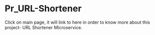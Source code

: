 # Pr_URL-Shortener
Click on main page, it will link to here in order to know more about this project- URL Shortener Microservice.
